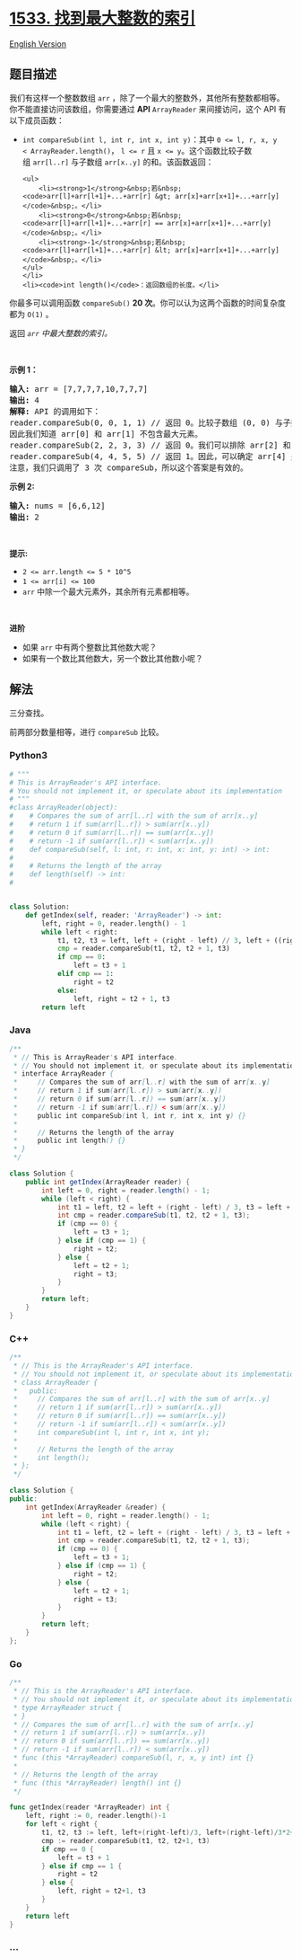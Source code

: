 # [1533. 找到最大整数的索引](https://leetcode-cn.com/problems/find-the-index-of-the-large-integer)

[English Version](/solution/1500-1599/1533.Find%20the%20Index%20of%20the%20Large%20Integer/README_EN.md)

## 题目描述

<!-- 这里写题目描述 -->

<p>我们有这样一个整数数组&nbsp;<code>arr</code>&nbsp;，除了一个最大的整数外，其他所有整数都相等。你不能直接访问该数组，你需要通过&nbsp;<strong>API</strong> <code>ArrayReader</code>&nbsp;来间接访问，这个 API&nbsp;有以下成员函数：</p>

<ul>
	<li><code>int compareSub(int l, int r, int x, int y)</code>：其中&nbsp;<code>0 &lt;= l, r, x, y &lt;&nbsp;ArrayReader.length()</code>，&nbsp;<code>l &lt;= r</code>&nbsp;且&nbsp;<code>x &lt;= y</code>。这个函数比较子数组&nbsp;<code>arr[l..r]</code>&nbsp;与子数组&nbsp;<code>arr[x..y]</code>&nbsp;的和。该函数返回：

    <ul>
    	<li><strong>1</strong>&nbsp;若&nbsp;<code>arr[l]+arr[l+1]+...+arr[r] &gt; arr[x]+arr[x+1]+...+arr[y]</code>&nbsp;。</li>
    	<li><strong>0</strong>&nbsp;若&nbsp;<code>arr[l]+arr[l+1]+...+arr[r] == arr[x]+arr[x+1]+...+arr[y]</code>&nbsp;。</li>
    	<li><strong>-1</strong>&nbsp;若&nbsp;<code>arr[l]+arr[l+1]+...+arr[r] &lt; arr[x]+arr[x+1]+...+arr[y]</code>&nbsp;。</li>
    </ul>
    </li>
    <li><code>int length()</code>：返回数组的长度。</li>

</ul>

<p>你最多可以调用函数&nbsp;<code>compareSub()</code>&nbsp;<strong>20 次</strong>。你可以认为这两个函数的时间复杂度都为&nbsp;<code>O(1)</code>&nbsp;。</p>

<p>返回<em>&nbsp;<code>arr</code>&nbsp;中最大整数的索引。</em></p>

<ul>
</ul>

<p>&nbsp;</p>

<p><strong>示例 1：</strong></p>

<pre>
<strong>输入:</strong> arr = [7,7,7,7,10,7,7,7]
<strong>输出:</strong> 4
<strong>解释:</strong> API 的调用如下：
reader.compareSub(0, 0, 1, 1) // 返回 0。比较子数组 (0, 0) 与子数组 (1, 1) （即比较 arr[0] 和 arr[1]）。
因此我们知道 arr[0] 和 arr[1] 不包含最大元素。
reader.compareSub(2, 2, 3, 3) // 返回 0。我们可以排除 arr[2] 和 arr[3]。
reader.compareSub(4, 4, 5, 5) // 返回 1。因此，可以确定 arr[4] 是数组中最大的元素。
注意，我们只调用了 3 次 compareSub，所以这个答案是有效的。
</pre>

<p><strong>示例 2:</strong></p>

<pre>
<strong>输入:</strong> nums = [6,6,12]
<strong>输出:</strong> 2
</pre>

<p>&nbsp;</p>

<p><strong>提示:</strong></p>

<ul>
	<li><code>2 &lt;= arr.length&nbsp;&lt;= 5 * 10^5</code></li>
	<li><code>1 &lt;= arr[i] &lt;= 100</code></li>
	<li><code>arr</code>&nbsp;中除一个最大元素外，其余所有元素都相等。</li>
</ul>

<p>&nbsp;</p>

<p><strong>进阶</strong></p>

<ul>
	<li>如果&nbsp;<code>arr</code>&nbsp;中有两个整数比其他数大呢？</li>
	<li>如果有一个数比其他数大，另一个数比其他数小呢？</li>
</ul>

## 解法

<!-- 这里可写通用的实现逻辑 -->

三分查找。

前两部分数量相等，进行 `compareSub` 比较。

<!-- tabs:start -->

### **Python3**

<!-- 这里可写当前语言的特殊实现逻辑 -->

```python
# """
# This is ArrayReader's API interface.
# You should not implement it, or speculate about its implementation
# """
#class ArrayReader(object):
#	 # Compares the sum of arr[l..r] with the sum of arr[x..y]
#	 # return 1 if sum(arr[l..r]) > sum(arr[x..y])
#	 # return 0 if sum(arr[l..r]) == sum(arr[x..y])
#	 # return -1 if sum(arr[l..r]) < sum(arr[x..y])
#    def compareSub(self, l: int, r: int, x: int, y: int) -> int:
#
#	 # Returns the length of the array
#    def length(self) -> int:
#


class Solution:
    def getIndex(self, reader: 'ArrayReader') -> int:
        left, right = 0, reader.length() - 1
        while left < right:
            t1, t2, t3 = left, left + (right - left) // 3, left + ((right - left) // 3) * 2 + 1
            cmp = reader.compareSub(t1, t2, t2 + 1, t3)
            if cmp == 0:
                left = t3 + 1
            elif cmp == 1:
                right = t2
            else:
                left, right = t2 + 1, t3
        return left
```

### **Java**

<!-- 这里可写当前语言的特殊实现逻辑 -->

```java
/**
 * // This is ArrayReader's API interface.
 * // You should not implement it, or speculate about its implementation
 * interface ArrayReader {
 *     // Compares the sum of arr[l..r] with the sum of arr[x..y]
 *     // return 1 if sum(arr[l..r]) > sum(arr[x..y])
 *     // return 0 if sum(arr[l..r]) == sum(arr[x..y])
 *     // return -1 if sum(arr[l..r]) < sum(arr[x..y])
 *     public int compareSub(int l, int r, int x, int y) {}
 *
 *     // Returns the length of the array
 *     public int length() {}
 * }
 */

class Solution {
    public int getIndex(ArrayReader reader) {
        int left = 0, right = reader.length() - 1;
        while (left < right) {
            int t1 = left, t2 = left + (right - left) / 3, t3 = left + (right - left) / 3 * 2 + 1;
            int cmp = reader.compareSub(t1, t2, t2 + 1, t3);
            if (cmp == 0) {
                left = t3 + 1;
            } else if (cmp == 1) {
                right = t2;
            } else {
                left = t2 + 1;
                right = t3;
            }
        }
        return left;
    }
}
```

### **C++**

```cpp
/**
 * // This is the ArrayReader's API interface.
 * // You should not implement it, or speculate about its implementation
 * class ArrayReader {
 *   public:
 *     // Compares the sum of arr[l..r] with the sum of arr[x..y]
 *     // return 1 if sum(arr[l..r]) > sum(arr[x..y])
 *     // return 0 if sum(arr[l..r]) == sum(arr[x..y])
 *     // return -1 if sum(arr[l..r]) < sum(arr[x..y])
 *     int compareSub(int l, int r, int x, int y);
 *
 *     // Returns the length of the array
 *     int length();
 * };
 */

class Solution {
public:
    int getIndex(ArrayReader &reader) {
        int left = 0, right = reader.length() - 1;
        while (left < right) {
            int t1 = left, t2 = left + (right - left) / 3, t3 = left + (right - left) / 3 * 2 + 1;
            int cmp = reader.compareSub(t1, t2, t2 + 1, t3);
            if (cmp == 0) {
                left = t3 + 1;
            } else if (cmp == 1) {
                right = t2;
            } else {
                left = t2 + 1;
                right = t3;
            }
        }
        return left;
    }
};
```

### **Go**

```go
/**
 * // This is the ArrayReader's API interface.
 * // You should not implement it, or speculate about its implementation
 * type ArrayReader struct {
 * }
 * // Compares the sum of arr[l..r] with the sum of arr[x..y]
 * // return 1 if sum(arr[l..r]) > sum(arr[x..y])
 * // return 0 if sum(arr[l..r]) == sum(arr[x..y])
 * // return -1 if sum(arr[l..r]) < sum(arr[x..y])
 * func (this *ArrayReader) compareSub(l, r, x, y int) int {}
 *
 * // Returns the length of the array
 * func (this *ArrayReader) length() int {}
 */

func getIndex(reader *ArrayReader) int {
	left, right := 0, reader.length()-1
	for left < right {
		t1, t2, t3 := left, left+(right-left)/3, left+(right-left)/3*2+1
		cmp := reader.compareSub(t1, t2, t2+1, t3)
		if cmp == 0 {
			left = t3 + 1
		} else if cmp == 1 {
			right = t2
		} else {
			left, right = t2+1, t3
		}
	}
	return left
}
```

### **...**

```

```

<!-- tabs:end -->
